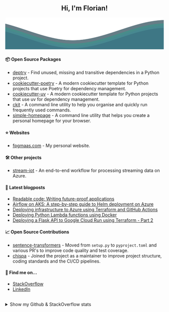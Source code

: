 <h2 align="center" style="border-bottom: 0;">
  Hi, I'm Florian!
</h2>	
<img src="./waves.svg" width="100%" height="100">


#### 📦 Open Source Packages
- [deptry](https://github.com/fpgmaas/deptry) - Find unused, missing and transitive dependencies in a Python project.
- [cookiecutter-poetry](https://github.com/fpgmaas/cookiecutter-poetry) - A modern cookiecutter template for Python projects that use Poetry for dependency management.
- [cookiecutter-uv](https://github.com/fpgmaas/cookiecutter-uv) - A modern cookiecutter template for Python projects that use uv for dependency management.
- [ckit](https://github.com/fpgmaas/ckit) - A command line utility to help you organise and quickly run frequently used commands.
- [simple-homepage](https://github.com/fpgmaas/simple-homepage) - A command line utility that helps you create a personal homepage for your browser.

#### ⭐ Websites
- [fpgmaas.com](https://fpgmaas.com) - My personal website.

#### 🛠️ Other projects

- [stream-iot](https://github.com/fpgmaas/stream-iot) - An end-to-end workflow for processing streaming data on Azure. 

#### 📝 Latest blogposts

- [Readable code: Writing future-proof applications](https://www.fpgmaas.com/blog/clean-python-code)
- [Airflow on AKS: A step-by-step guide to Helm deployment on Azure](https://www.fpgmaas.com/blog/azure-airflow-kubernetes)
- [Deploying infrastructure to Azure using Terraform and GitHub Actions](https://www.fpgmaas.com/blog/azure-terraform-github-actions)
- [Deploying Python Lambda functions using Docker](https://www.fpgmaas.com/blog/aws-cdk-lambdas-docker)
- [Deploying a Flask API to Google Cloud Run using Terraform - Part 2](https://www.fpgmaas.com/blog/deploying-a-flask-api-to-cloudrun-2)


#### 📈 Open Source Contributions

- [sentence-transformers](https://github.com/UKPLab/sentence-transformers/commits?author=fpgmaas) - Moved from `setup.py` to `pyproject.toml` and various PR's to improve code quality and test coverage.
- [chispa](https://github.com/MrPowers/chispa/commits?author=fpgmaas) - Joined the project as a maintainer to improve project structure, coding standards and the CI/CD pipelines.

#### 👋 Find me on...

- [StackOverflow](https://stackoverflow.com/users/8037249/florian)
- [LinkedIn](https://www.linkedin.com/in/florianmaas/)

<br>

<details>
<summary>Show my Github & StackOverflow stats</summary>

#### StackOverflow

[![StackOverflow](https://github-readme-stackoverflow.vercel.app/?userID=8037249&layout=compact)](https://stackoverflow.com/users/8037249/florian)

#### Github

<img height="180em" src="https://github-readme-stats.vercel.app/api?username=fpgmaas&show_icons=true&hide_border=true&&count_private=true&include_all_commits=true" />
<img height="180em" src="https://github-readme-stats.vercel.app/api/top-langs/?username=fpgmaas&hide=html,jupyter%20notebook&show_icons=true&hide_border=true&layout=compact&langs_count=8"/>

</details>
